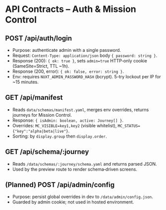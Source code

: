 # API Contracts – Auth & Mission Control

## POST /api/auth/login

- Purpose: authenticate admin with a single password.
- Request: `Content-Type: application/json` body `{ password: string }`.
- Response (200): `{ ok: true }`, sets `admin=true` HTTP‑only cookie (SameSite=Strict, TTL ~1h).
- Response (200, error): `{ ok: false, error: string }`.
- Env: requires `NUXT_ADMIN_PASSWORD_HASH` (bcrypt). 5-try lockout per IP for ~15 minutes.

## GET /api/manifest

- Reads `data/schemas/manifest.yaml`, merges env overrides, returns journeys for Mission Control.
- Response: `{ isAdmin: boolean, active: Journey[] }`.
- Overrides: `MC_VISIBLE=key1,key2` (visible whitelist), `MC_STATUS={"key":"alpha|beta|live"}`.
- Sorting: by `display.group` then `display.order`.

## GET /api/schema/:journey

- Reads `/data/schemas/:journey/schema.yaml` and returns parsed JSON.
- Used by the preview route to render schema‑driven screens.

## (Planned) POST /api/admin/config

- Purpose: persist global overrides in dev to `/data/admin/config.json`.
- Guarded by admin cookie; not used in hosted environment.
